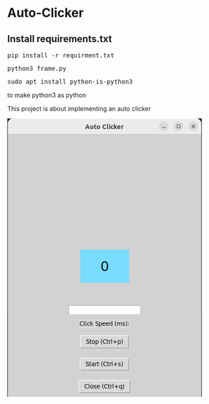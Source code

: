 # Auto-Clicker

## Install requirements.txt
<pre>pip install -r requirment.txt</pre>
<pre>python3 frame.py</pre>
<pre>sudo apt install python-is-python3</pre> to make python3 as python
This project is about implementing an auto clicker



![Auto Clicker](autoclicker.png)
